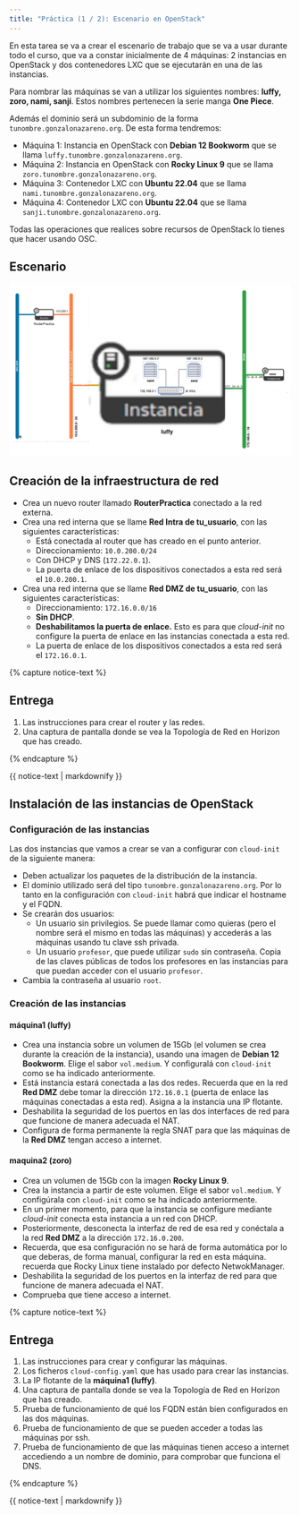 ```yaml
---
title: "Práctica (1 / 2): Escenario en OpenStack"
---
```


En esta tarea se va a crear el escenario de trabajo que se va a usar durante todo el curso, que va a constar inicialmente de 4 máquinas: 2 instancias en OpenStack y dos contenedores LXC que se ejecutarán en una de las instancias.

Para nombrar las máquinas se van a utilizar los siguientes nombres: **luffy, zoro, nami, sanji**. Estos nombres pertenecen la serie manga **One Piece**.

Además el dominio será un subdominio de la forma `tunombre.gonzalonazareno.org`. De esta forma tendremos:

* Máquina 1: Instancia en OpenStack con **Debian 12 Bookworm** que se llama `luffy.tunombre.gonzalonazareno.org`.
* Máquina 2: Instancia en OpenStack con **Rocky Linux 9** que se llama `zoro.tunombre.gonzalonazareno.org`.
* Máquina 3: Contenedor LXC con **Ubuntu 22.04** que se llama `nami.tunombre.gonzalonazareno.org`.
* Máquina 4: Contenedor LXC con **Ubuntu 22.04** que se llama `sanji.tunombre.gonzalonazareno.org`.

Todas las operaciones que realices sobre recursos de OpenStack lo tienes que hacer usando OSC.

## Escenario

![os](img/os.drawio.png)


## Creación de la infraestructura de red

* Crea un nuevo router llamado **RouterPractica** conectado a la red externa.
* Crea una red interna que se llame **Red Intra de tu_usuario**, con las siguientes características:
	* Está conectada al router que has creado en el punto anterior.
	* Direccionamiento: `10.0.200.0/24`
	* Con DHCP y DNS (`172.22.0.1`).
	* La puerta de enlace de los dispositivos conectados a esta red será el `10.0.200.1`.
* Crea una red interna que se llame **Red DMZ de tu_usuario**, con las siguientes características:
	* Direccionamiento: `172.16.0.0/16`
	* **Sin DHCP**.
	* **Deshabilitamos la puerta de enlace.** Esto es para que *cloud-init* no configure la puerta de enlace en las instancias conectada a esta red.
	* La puerta de enlace de los dispositivos conectados a esta red será el `172.16.0.1`.

{% capture notice-text %}
## Entrega

1. Las instrucciones para crear el router y las redes.
2. Una captura de pantalla donde se vea la Topología de Red en Horizon que has creado.

{% endcapture %}<div class="notice--info">{{ notice-text | markdownify }}</div>


## Instalación de las instancias de OpenStack

### Configuración de las instancias

Las dos instancias que vamos a crear se van a configurar con `cloud-init` de la siguiente manera:

* Deben actualizar los paquetes de la distribución de la instancia.
* El dominio utilizado será del tipo `tunombre.gonzalonazareno.org`. Por lo tanto en la configuración con `cloud-init` habrá que indicar el hostname y el FQDN.
* Se crearán dos usuarios: 
	* Un usuario sin privilegios. Se puede llamar como quieras (pero el nombre será el mismo en todas las máquinas) y accederás a las máquinas usando tu clave ssh privada.
	* Un usuario `profesor`, que puede utilizar `sudo` sin contraseña. Copia de las claves públicas de todos los profesores en las instancias para que puedan acceder con el usuario `profesor`.
* Cambia la contraseña al usuario `root`.

### Creación de las instancias

#### máquina1 (luffy)

* Crea una instancia sobre un volumen de 15Gb (el volumen se crea durante la creación de la instancia), usando una imagen de **Debian 12 Bookworm**. Elige el sabor `vol.medium`. Y configuralá con `cloud-init` como se ha indicado anteriormente.
* Está instancia estará conectada a las dos redes. Recuerda que en la red **Red DMZ** debe tomar la dirección `172.16.0.1` (puerta de enlace las máquinas conectadas a esta red). Asigna a la instancia una IP flotante.
* Deshabilita la seguridad de los puertos en las dos interfaces de red para que funcione de manera adecuada el NAT.
* Configura de forma permanente la regla SNAT para que las máquinas de la **Red DMZ** tengan acceso a internet.

#### maquina2 (zoro)

* Crea un volumen de 15Gb con la imagen **Rocky Linux 9**.
* Crea la instancia a partir de este volumen. Elige el sabor `vol.medium`. Y configúrala con `cloud-init` como se ha indicado anteriormente.
* En un primer momento, para que la instancia se configure mediante *cloud-init* conecta esta instancia a un red con DHCP.
* Posteriormente, desconecta la interfaz de red de esa red y conéctala a la red **Red DMZ** a la dirección `172.16.0.200`.
* Recuerda, que esa configuración no se hará de forma automática por lo que deberas, de forma manual, configurar la red en esta máquina. recuerda que Rocky Linux tiene instalado por defecto NetwokManager.
* Deshabilita la seguridad de los puertos en la interfaz de red para que funcione de manera adecuada el NAT.
* Comprueba que tiene acceso a internet.

{% capture notice-text %}
## Entrega

1. Las instrucciones para crear y configurar las máquinas.
2. Los ficheros `cloud-config.yaml` que has usado para crear las instancias.
3. La IP flotante de la **máquina1 (luffy)**.
4. Una captura de pantalla donde se vea la Topología de Red en Horizon que has creado.
5. Prueba de funcionamiento de qué los FQDN están bien configurados en las dos máquinas.
6. Prueba de funcionamiento de que se pueden acceder a todas las máquinas por ssh.
7. Prueba de funcionamiento de que las máquinas tienen acceso a internet accediendo a un nombre de dominio, para comprobar que funciona el DNS.

{% endcapture %}<div class="notice--info">{{ notice-text | markdownify }}</div>

